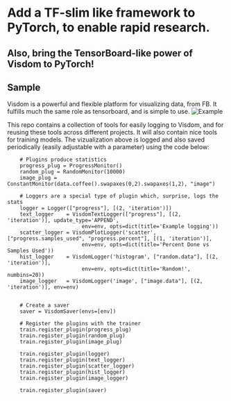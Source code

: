 # Add a TF-slim like framework to PyTorch, to enable rapid research.
## Also, bring the TensorBoard-like power of Visdom to PyTorch!

## Sample
Visdom is a powerful and flexible platform for visualizing data, from FB. It fulfills much the same role as tensorboard, and is simple to use. 
![Example](https://user-images.githubusercontent.com/5157485/28799619-2bebef8c-75fe-11e7-898d-202a6c6d3239.png)


This repo contains a collection of tools for easily logging to Visdom, and for reusing these tools across different projects. It will also contain nice tools for training models. The vizualization above is logged and also saved periodically (easily adjustable with a parameter) using the code below:
```
    # Plugins produce statistics
    progress_plug = ProgressMonitor()
    random_plug = RandomMonitor(10000)
    image_plug = ConstantMonitor(data.coffee().swapaxes(0,2).swapaxes(1,2), "image")

    # Loggers are a special type of plugin which, surprise, logs the stats
    logger = Logger(["progress"], [(2, 'iteration')])
    text_logger    = VisdomTextLogger(["progress"], [(2, 'iteration')], update_type='APPEND',
                        env=env, opts=dict(title='Example logging'))
    scatter_logger = VisdomPlotLogger('scatter', ["progress.samples_used", "progress.percent"], [(1, 'iteration')],
                        env=env, opts=dict(title='Percent Done vs Samples Used'))
    hist_logger    = VisdomLogger('histogram', ["random.data"], [(2, 'iteration')],
                        env=env, opts=dict(title='Random!', numbins=20))
    image_logger   = VisdomLogger('image', ["image.data"], [(2, 'iteration')], env=env)


    # Create a saver
    saver = VisdomSaver(envs=[env])

    # Register the plugins with the trainer
    train.register_plugin(progress_plug)
    train.register_plugin(random_plug)
    train.register_plugin(image_plug)

    train.register_plugin(logger)
    train.register_plugin(text_logger)
    train.register_plugin(scatter_logger)
    train.register_plugin(hist_logger)
    train.register_plugin(image_logger)

    train.register_plugin(saver)
```
